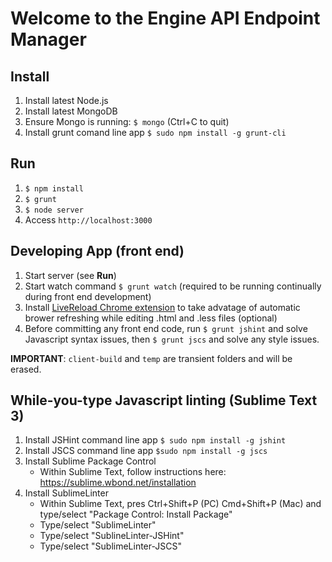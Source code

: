 # Welcome to the Engine API Endpoint Manager

## Install

1. Install latest Node.js
1. Install latest MongoDB
1. Ensure Mongo is running: `$ mongo` (Ctrl+C to quit)
1. Install grunt comand line app `$ sudo npm install -g grunt-cli`

## Run

1. `$ npm install`
1. `$ grunt`
1. `$ node server`
1. Access `http://localhost:3000`

## Developing App (front end)

1. Start server (see **Run**)
1. Start watch command `$ grunt watch` (required to be running continually during front end development)
1. Install [LiveReload Chrome extension](https://chrome.google.com/webstore/detail/livereload/jnihajbhpnppcggbcgedagnkighmdlei?hl=en) to take advatage of automatic brower refreshing while editing .html and .less files (optional)
1. Before committing any front end code, run `$ grunt jshint` and solve Javascript syntax issues, then `$ grunt jscs` and solve any style issues.

**IMPORTANT**: `client-build` and `temp` are transient folders and will be erased.

## While-you-type Javascript linting (Sublime Text 3)

1. Install JSHint command line app `$ sudo npm install -g jshint`
1. Install JSCS command line app `$sudo npm install -g jscs`
1. Install Sublime Package Control
   * Within Sublime Text, follow instructions here: https://sublime.wbond.net/installation
1. Install SublimeLinter
   * Within Sublime Text, pres Ctrl+Shift+P (PC) Cmd+Shift+P (Mac) and type/select "Package Control: Install Package"
   * Type/select "SublimeLinter"
   * Type/select "SublineLinter-JSHint"
   * Type/select "SublimeLinter-JSCS"

